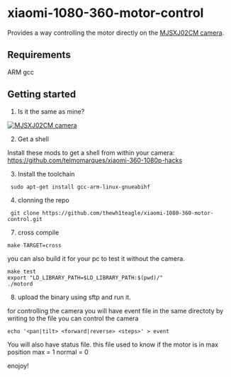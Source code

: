 # xiaomi-1080-360-motor-control

Provides a way controlling the motor directly on the [MJSXJ02CM camera](https://www.mi.com/global/camera-360).



## Requirements
ARM gcc




## Getting started

1. Is it the same as mine?

[![MJSXJ02CM camera](https://i.imgur.com/3fOE6ZR.png)](https://www.mi.com/global/camera-360)

2. Get a shell

Install these mods to get a shell from within your camera:  
https://github.com/telmomarques/xiaomi-360-1080p-hacks

3. Install the toolchain

```shell
 sudo apt-get install gcc-arm-linux-gnueabihf  
```


4. clonning the repo
```git clone
 git clone https://github.com/thewh1teagle/xiaomi-1080-360-motor-control.git
```

7. cross compile

```shell
make TARGET=cross
```

you can also build it for your pc to test it without the camera.

```shell
make test
export "LD_LIBRARY_PATH=$LD_LIBRARY_PATH:$(pwd)/"
./motord
```

8. upload the binary using sftp and run it.


for controlling the camera you will have event file
in the same directoty
by writing to the file you can control the camera

```shell
echo '<pan|tilt> <forward|reverse> <steps>' > event
```

You will also have status file. 
this file used to know if the motor is in max position
max = 1
normal = 0

enojoy!
